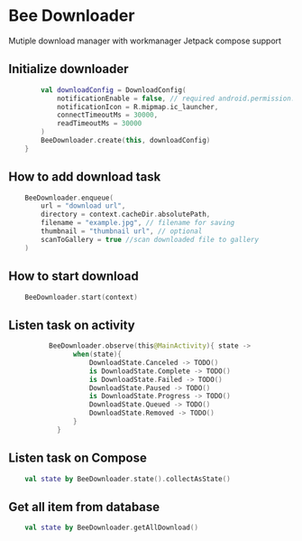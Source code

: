
# Bee Downloader

Mutiple download manager with workmanager
Jetpack compose support


## Initialize downloader

```kotlin
        val downloadConfig = DownloadConfig(
            notificationEnable = false, // required android.permission.POST_NOTIFICATIONS
            notificationIcon = R.mipmap.ic_launcher,
            connectTimeoutMs = 30000,
            readTimeoutMs = 30000
        )
        BeeDownloader.create(this, downloadConfig)
    }

```

## How to add download task

```kotlin
    BeeDownloader.enqueue(
        url = "download url",
        directory = context.cacheDir.absolutePath,
        filename = "example.jpg", // filename for saving
        thumbnail = "thumbnail url", // optional
        scanToGallery = true //scan downloaded file to gallery
    )

```


## How to start download

```kotlin
    BeeDownloader.start(context)
```
## Listen task on activity

```kotlin
          BeeDownloader.observe(this@MainActivity){ state ->
                when(state){
                    DownloadState.Canceled -> TODO()
                    is DownloadState.Complete -> TODO()
                    is DownloadState.Failed -> TODO()
                    DownloadState.Paused -> TODO()
                    is DownloadState.Progress -> TODO()
                    DownloadState.Queued -> TODO()
                    DownloadState.Removed -> TODO()
                }
            }
```

## Listen task on Compose

```kotlin
    val state by BeeDownloader.state().collectAsState()
```

## Get all item from database

```kotlin
    val state by BeeDownloader.getAllDownload()
```
